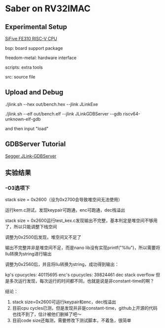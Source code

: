 # Saber on RV32IMAC

## Experimental Setup

[SiFive FE310 RISC-V CPU](https://www.sifive.com/boards/hifive1-rev-b)

bsp: board support package

freedom-metal: hardware interface

scripts: extra tools

src: source file

## Upload and Debug

./jlink.sh --hex out/bench.hex --jlink JLinkExe

./jlink.sh --elf out/bench.elf --jlink JLinkGDBServer --gdb riscv64-unknown-elf-gdb

and then input "load"

## GDBServer Tutorial

[Segger JLink-GDBServer](https://wiki.segger.com/J-Link_GDB_Server)

## 实验结果

### -O3选项下

stack size = 0x2600（设为0x2700会导致堆空间无法使用）

运行kem.c测试，发现keypair可跑通，enc可跑通，dec栈溢出

stack size = 0x2600运行test_kex.c发现输出不完整，基本判定是堆空间不够用了，所以只能调整下栈空间

调整为0x2500后发现，堆空间又不足了

输出不完整并非是堆空间不足，而是nano lib没有实现printf("%llu")，所以需要将llu转换为string进行输出

调整为0x2560后，并且将llu转换为string，成功得到输出：

kp's cpucycles: 40115695
enc's cpucycles: 39824461
dec stack overflow
但是多次运行发现，每次运行的时间都不同，也就是说是非constant-time的啊？

结论：
1. stack size=0x2600可运行keypair和enc，dec栈溢出
2. 目前cpu cycles已测，但是发现并非是constant-time，github上开源的代码也找不到了，估计被他们删掉了吧～
3. 目前code size还每测，需要修改下测试脚本，不着急，很简单